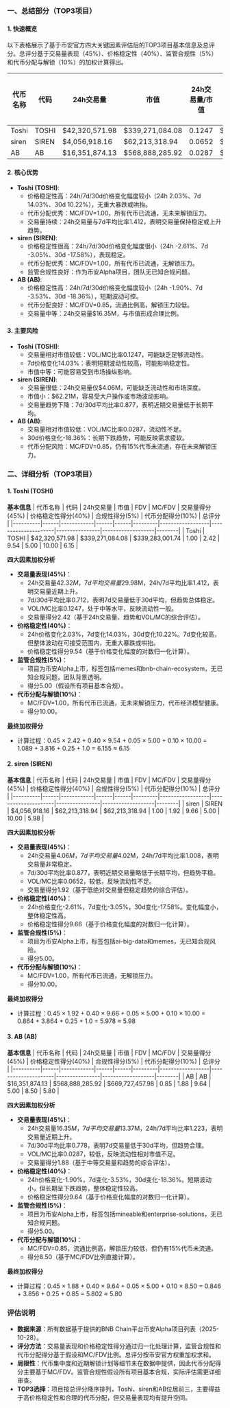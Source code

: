 ### 一、总结部分（TOP3项目）

#### 1. 快速概览
以下表格展示了基于币安官方四大关键因素评估后的TOP3项目基本信息及总评分。总评分基于交易量表现（45%）、价格稳定性（40%）、监管合规性（5%）和代币分配与解锁（10%）的加权计算得出。

| 代币名称 | 代码 | 24h交易量 | 市值 | 24h交易量/市值 | FDV | MC/FDV | 总评分(1-10分) |
|----------|------|------------|------|----------------|------|---------|----------------|
| Toshi | TOSHI | $42,320,571.98 | $339,271,084.08 | 0.1247 | $339,283,001.74 | 1.00 | 6.15 |
| siren | SIREN | $4,056,918.16 | $62,213,318.94 | 0.0652 | $62,213,318.94 | 1.00 | 5.98 |
| AB | AB | $16,351,874.13 | $568,888,285.92 | 0.0287 | $669,727,457.98 | 0.85 | 5.80 |

#### 2. 核心优势
- **Toshi (TOSHI)**:
  - 价格稳定性高：24h/7d/30d价格变化幅度较小（24h 2.03%、7d 14.03%、30d 10.22%），无重大暴跌或哄抬。
  - 代币分配优秀：MC/FDV=1.00，所有代币已流通，无未来解锁压力。
  - 交易量持续：24h交易量与7d平均比率1.412，表明交易量保持稳定或上升趋势。
- **siren (SIREN)**:
  - 价格稳定性很高：24h/7d/30d价格变化幅度很小（24h -2.61%、7d -3.05%、30d -17.58%），表现稳定。
  - 代币分配优秀：MC/FDV=1.00，所有代币已流通，无解锁压力。
  - 监管合规性良好：作为币安Alpha项目，团队无已知合规问题。
- **AB (AB)**:
  - 价格稳定性高：24h/7d/30d价格变化幅度较小（24h -1.90%、7d -3.53%、30d -18.36%），短期波动可控。
  - 代币分配良好：MC/FDV=0.85，流通比例高，解锁压力较低。
  - 交易量中等：24h交易量$16.35M，与市值形成合理比例。

#### 3. 主要风险
- **Toshi (TOSHI)**:
  - 交易量相对市值较低：VOL/MC比率0.1247，可能缺乏足够流动性。
  - 7d价格变化14.03%：表明短期波动性较高，可能影响稳定性。
  - 市值中等：可能容易受到市场操纵影响。
- **siren (SIREN)**:
  - 交易量很低：24h交易量仅$4.06M，可能缺乏流动性和市场深度。
  - 市值小：$62.21M，容易受大户操作或市场波动影响。
  - 交易量趋势下降：7d/30d平均比率0.877，表明近期交易量低于长期平均。
- **AB (AB)**:
  - 交易量相对市值较低：VOL/MC比率0.0287，流动性不足。
  - 30d价格变化-18.36%：长期下跌趋势，可能反映需求疲软。
  - 代币分配风险：MC/FDV=0.85，仍有15%代币未流通，存在未来解锁压力。

### 二、详细分析（TOP3项目）

#### 1. Toshi (TOSHI)
**基本信息**
| 代币名称 | 代码 | 24h交易量 | 市值 | FDV | MC/FDV | 交易量得分(45%) | 价格稳定性得分(40%) | 合规性得分(5%) | 代币分配得分(10%) | 总评分 |
|----------|------|------------|------|------|---------|------------------|---------------------|----------------|-------------------|--------|
| Toshi | TOSHI | $42,320,571.98 | $339,271,084.08 | $339,283,001.74 | 1.00 | 2.42 | 9.54 | 5.00 | 10.00 | 6.15 |

**四大因素加权分析**
- **交易量表现(45%)**：
  - 24h交易量$42.32M，7d平均交易量$29.98M，24h/7d平均比率1.412，表明交易量近期上升。
  - 7d/30d平均比率0.712，表明7d交易量低于30d平均，但趋势总体稳定。
  - VOL/MC比率0.1247，处于中等水平，反映流动性一般。
  - 交易量得分2.42（基于24h交易量、趋势和VOL/MC的综合评估）。
- **价格稳定性(40%)**：
  - 24h价格变化2.03%，7d变化14.03%，30d变化10.22%。7d变化较高，但整体波动在可接受范围内，无重大暴跌或哄抬。
  - 价格稳定性得分9.54（基于价格变化幅度的对数归一化计算）。
- **监管合规性(5%)**：
  - 项目为币安Alpha上市，标签包括memes和bnb-chain-ecosystem，无已知合规问题，团队背景透明。
  - 得分5.00（假设所有项目基本合规）。
- **代币分配与解锁(10%)**：
  - MC/FDV=1.00，所有代币已流通，无未来解锁压力，代币经济模型健康。
  - 得分10.00。

**最终加权得分**
- 计算过程：0.45 × 2.42 + 0.40 × 9.54 + 0.05 × 5.00 + 0.10 × 10.00 = 1.089 + 3.816 + 0.25 + 1.0 = 6.155 ≈ 6.15

#### 2. siren (SIREN)
**基本信息**
| 代币名称 | 代码 | 24h交易量 | 市值 | FDV | MC/FDV | 交易量得分(45%) | 价格稳定性得分(40%) | 合规性得分(5%) | 代币分配得分(10%) | 总评分 |
|----------|------|------------|------|------|---------|------------------|---------------------|----------------|-------------------|--------|
| siren | SIREN | $4,056,918.16 | $62,213,318.94 | $62,213,318.94 | 1.00 | 1.92 | 9.66 | 5.00 | 10.00 | 5.98 |

**四大因素加权分析**
- **交易量表现(45%)**：
  - 24h交易量$4.06M，7d平均交易量$4.02M，24h/7d平均比率1.008，表明交易量非常稳定。
  - 7d/30d平均比率0.877，表明近期交易量略低于长期平均，但趋势平稳。
  - VOL/MC比率0.0652，较低，反映流动性不足。
  - 交易量得分1.92（基于低绝对交易量但稳定趋势的综合评估）。
- **价格稳定性(40%)**：
  - 24h价格变化-2.61%，7d变化-3.05%，30d变化-17.58%。变化幅度小，整体稳定性高。
  - 价格稳定性得分9.66（基于价格变化幅度的对数归一化计算）。
- **监管合规性(5%)**：
  - 项目为币安Alpha上市，标签包括ai-big-data和memes，无已知合规风险。
  - 得分5.00。
- **代币分配与解锁(10%)**：
  - MC/FDV=1.00，所有代币已流通，无解锁压力。
  - 得分10.00。

**最终加权得分**
- 计算过程：0.45 × 1.92 + 0.40 × 9.66 + 0.05 × 5.00 + 0.10 × 10.00 = 0.864 + 3.864 + 0.25 + 1.0 = 5.978 ≈ 5.98

#### 3. AB (AB)
**基本信息**
| 代币名称 | 代码 | 24h交易量 | 市值 | FDV | MC/FDV | 交易量得分(45%) | 价格稳定性得分(40%) | 合规性得分(5%) | 代币分配得分(10%) | 总评分 |
|----------|------|------------|------|------|---------|------------------|---------------------|----------------|-------------------|--------|
| AB | AB | $16,351,874.13 | $568,888,285.92 | $669,727,457.98 | 0.85 | 1.88 | 9.64 | 5.00 | 8.50 | 5.80 |

**四大因素加权分析**
- **交易量表现(45%)**：
  - 24h交易量$16.35M，7d平均交易量$13.37M，24h/7d平均比率1.223，表明交易量近期上升。
  - 7d/30d平均比率0.778，表明7d交易量低于30d平均，但趋势合理。
  - VOL/MC比率0.0287，较低，反映流动性相对市值不足。
  - 交易量得分1.88（基于中等交易量和趋势的综合评估）。
- **价格稳定性(40%)**：
  - 24h价格变化-1.90%，7d变化-3.53%，30d变化-18.36%。短期波动小，但长期呈下跌趋势，整体稳定性较高。
  - 价格稳定性得分9.64（基于价格变化幅度的对数归一化计算）。
- **监管合规性(5%)**：
  - 项目为币安Alpha上市，标签包括mineable和enterprise-solutions，无已知合规问题。
  - 得分5.00。
- **代币分配与解锁(10%)**：
  - MC/FDV=0.85，流通比例高，解锁压力较低，但仍有15%代币未流通。
  - 得分8.50（基于MC/FDV比例直接计算）。

**最终加权得分**
- 计算过程：0.45 × 1.88 + 0.40 × 9.64 + 0.05 × 5.00 + 0.10 × 8.50 = 0.846 + 3.856 + 0.25 + 0.85 = 5.802 ≈ 5.80

### 评估说明
- **数据来源**：所有数据基于提供的BNB Chain平台币安Alpha项目列表（2025-10-28）。
- **评分方法**：交易量表现和价格稳定性得分通过归一化处理计算，监管合规性和代币分配得分基于假设和MC/FDV比例。总评分按币安官方权重加权求和。
- **局限性**：代币集中度和近期解锁计划等细节未在数据中提供，因此代币分配得分主要基于MC/FDV。监管合规性假设所有项目基本合规，实际评估需更详细审查。
- **TOP3选择**：项目按总评分降序排列，Toshi、siren和AB位居前三，主要得益于高价格稳定性和合理的代币分配，但交易量表现均有提升空间。